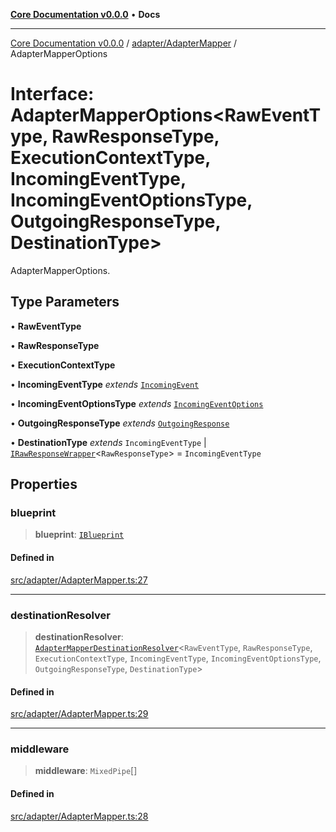 [**Core Documentation v0.0.0**](../../../README.md) • **Docs**

***

[Core Documentation v0.0.0](../../../modules.md) / [adapter/AdapterMapper](../README.md) / AdapterMapperOptions

# Interface: AdapterMapperOptions\<RawEventType, RawResponseType, ExecutionContextType, IncomingEventType, IncomingEventOptionsType, OutgoingResponseType, DestinationType\>

AdapterMapperOptions.

## Type Parameters

• **RawEventType**

• **RawResponseType**

• **ExecutionContextType**

• **IncomingEventType** *extends* [`IncomingEvent`](../../../events/IncomingEvent/classes/IncomingEvent.md)

• **IncomingEventOptionsType** *extends* [`IncomingEventOptions`](../../../events/IncomingEvent/interfaces/IncomingEventOptions.md)

• **OutgoingResponseType** *extends* [`OutgoingResponse`](../../../events/OutgoingResponse/classes/OutgoingResponse.md)

• **DestinationType** *extends* `IncomingEventType` \| [`IRawResponseWrapper`](../../../definitions/interfaces/IRawResponseWrapper.md)\<`RawResponseType`\> = `IncomingEventType`

## Properties

### blueprint

> **blueprint**: [`IBlueprint`](../../../definitions/type-aliases/IBlueprint.md)

#### Defined in

[src/adapter/AdapterMapper.ts:27](https://github.com/stonemjs/core/blob/be89f756f02a94c320588453a86b3e95bc4e060f/src/adapter/AdapterMapper.ts#L27)

***

### destinationResolver

> **destinationResolver**: [`AdapterMapperDestinationResolver`](../../../definitions/type-aliases/AdapterMapperDestinationResolver.md)\<`RawEventType`, `RawResponseType`, `ExecutionContextType`, `IncomingEventType`, `IncomingEventOptionsType`, `OutgoingResponseType`, `DestinationType`\>

#### Defined in

[src/adapter/AdapterMapper.ts:29](https://github.com/stonemjs/core/blob/be89f756f02a94c320588453a86b3e95bc4e060f/src/adapter/AdapterMapper.ts#L29)

***

### middleware

> **middleware**: `MixedPipe`[]

#### Defined in

[src/adapter/AdapterMapper.ts:28](https://github.com/stonemjs/core/blob/be89f756f02a94c320588453a86b3e95bc4e060f/src/adapter/AdapterMapper.ts#L28)

